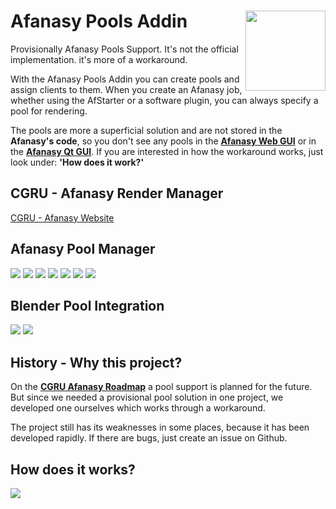 # Afanasy Pools Addin <img src="https://github.com/laurence-trippen/Afanasy-Pools-Addin/blob/master/Preview/afpools2.png" align="right" width="128">
Provisionally Afanasy Pools Support. It's not the official implementation. it's more of a workaround.

With the Afanasy Pools Addin you can create pools and assign clients to them. When you create an Afanasy job, whether using the AfStarter or a software plugin, you can always specify a pool for rendering.

The pools are more a superficial solution and are not stored in the **Afanasy's code**, so you don't see any pools in the [**Afanasy Web GUI**](http://cgru.info/afanasy/gui#web) or in the [**Afanasy Qt GUI**](http://cgru.info/afanasy/gui#page_top).
If you are interested in how the workaround works, just look under: **'How does it work?'**

## CGRU - Afanasy Render Manager

[CGRU - Afanasy Website](http://cgru.info/afanasy/afanasy)

## Afanasy Pool Manager

![](https://github.com/laurence-trippen/Afanasy-Pools-Addin/blob/master/Preview/keeperaddin.jpg?raw=true)
![](https://github.com/laurence-trippen/Afanasy-Pools-Addin/blob/master/Preview/mainview.JPG?raw=true)
![](https://github.com/laurence-trippen/Afanasy-Pools-Addin/blob/master/Preview/createpool.JPG?raw=true)
![](https://github.com/laurence-trippen/Afanasy-Pools-Addin/blob/master/Preview/deletepool.JPG?raw=true)
![](https://github.com/laurence-trippen/Afanasy-Pools-Addin/blob/master/Preview/addclients.JPG?raw=true)
![](https://github.com/laurence-trippen/Afanasy-Pools-Addin/blob/master/Preview/networkscan.JPG?raw=true)
![](https://github.com/laurence-trippen/Afanasy-Pools-Addin/blob/master/Preview/addhostname.JPG?raw=true)

## Blender Pool Integration
![](https://github.com/laurence-trippen/Afanasy-Pools-Addin/blob/master/Preview/blender-plugin-pools.jpg?raw=true)
![](https://github.com/laurence-trippen/Afanasy-Pools-Addin/blob/master/Preview/blender-plugin-select-pool.jpg?raw=true)

## History - Why this project?

On the [**CGRU Afanasy Roadmap**](http://cgru.info/roadmap) a pool support is planned for the future. But since we needed a provisional pool solution in one project, we developed one ourselves which works through a workaround.

The project still has its weaknesses in some places, because it has been developed rapidly.
If there are bugs, just create an issue on Github.

## How does it works?

![](https://github.com/laurence-trippen/Afanasy-Pools-Addin/blob/master/Preview/plan.jpg?raw=true)


